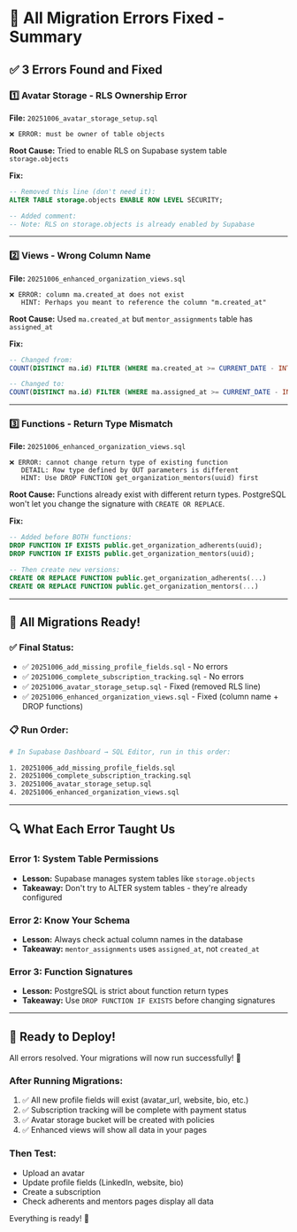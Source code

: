 # 🎯 All Migration Errors Fixed - Summary

## ✅ 3 Errors Found and Fixed

### 1️⃣ Avatar Storage - RLS Ownership Error
**File:** `20251006_avatar_storage_setup.sql`

```
❌ ERROR: must be owner of table objects
```

**Root Cause:** Tried to enable RLS on Supabase system table `storage.objects`

**Fix:**
```sql
-- Removed this line (don't need it):
ALTER TABLE storage.objects ENABLE ROW LEVEL SECURITY;

-- Added comment:
-- Note: RLS on storage.objects is already enabled by Supabase
```

---

### 2️⃣ Views - Wrong Column Name
**File:** `20251006_enhanced_organization_views.sql`

```
❌ ERROR: column ma.created_at does not exist
   HINT: Perhaps you meant to reference the column "m.created_at"
```

**Root Cause:** Used `ma.created_at` but `mentor_assignments` table has `assigned_at`

**Fix:**
```sql
-- Changed from:
COUNT(DISTINCT ma.id) FILTER (WHERE ma.created_at >= CURRENT_DATE - INTERVAL '30 days')

-- Changed to:
COUNT(DISTINCT ma.id) FILTER (WHERE ma.assigned_at >= CURRENT_DATE - INTERVAL '30 days')
```

---

### 3️⃣ Functions - Return Type Mismatch
**File:** `20251006_enhanced_organization_views.sql`

```
❌ ERROR: cannot change return type of existing function
   DETAIL: Row type defined by OUT parameters is different
   HINT: Use DROP FUNCTION get_organization_mentors(uuid) first
```

**Root Cause:** Functions already exist with different return types. PostgreSQL won't let you change the signature with `CREATE OR REPLACE`.

**Fix:**
```sql
-- Added before BOTH functions:
DROP FUNCTION IF EXISTS public.get_organization_adherents(uuid);
DROP FUNCTION IF EXISTS public.get_organization_mentors(uuid);

-- Then create new versions:
CREATE OR REPLACE FUNCTION public.get_organization_adherents(...)
CREATE OR REPLACE FUNCTION public.get_organization_mentors(...)
```

---

## 🚀 All Migrations Ready!

### ✅ Final Status:
- ✅ `20251006_add_missing_profile_fields.sql` - No errors
- ✅ `20251006_complete_subscription_tracking.sql` - No errors
- ✅ `20251006_avatar_storage_setup.sql` - Fixed (removed RLS line)
- ✅ `20251006_enhanced_organization_views.sql` - Fixed (column name + DROP functions)

### 📋 Run Order:
```bash
# In Supabase Dashboard → SQL Editor, run in this order:

1. 20251006_add_missing_profile_fields.sql
2. 20251006_complete_subscription_tracking.sql
3. 20251006_avatar_storage_setup.sql
4. 20251006_enhanced_organization_views.sql
```

---

## 🔍 What Each Error Taught Us

### Error 1: System Table Permissions
- **Lesson:** Supabase manages system tables like `storage.objects`
- **Takeaway:** Don't try to ALTER system tables - they're already configured

### Error 2: Know Your Schema
- **Lesson:** Always check actual column names in the database
- **Takeaway:** `mentor_assignments` uses `assigned_at`, not `created_at`

### Error 3: Function Signatures
- **Lesson:** PostgreSQL is strict about function return types
- **Takeaway:** Use `DROP FUNCTION IF EXISTS` before changing signatures

---

## 🎉 Ready to Deploy!

All errors resolved. Your migrations will now run successfully! 🚀

### After Running Migrations:
1. ✅ All new profile fields will exist (avatar_url, website, bio, etc.)
2. ✅ Subscription tracking will be complete with payment status
3. ✅ Avatar storage bucket will be created with policies
4. ✅ Enhanced views will show all data in your pages

### Then Test:
- Upload an avatar
- Update profile fields (LinkedIn, website, bio)
- Create a subscription
- Check adherents and mentors pages display all data

Everything is ready! 🎊

